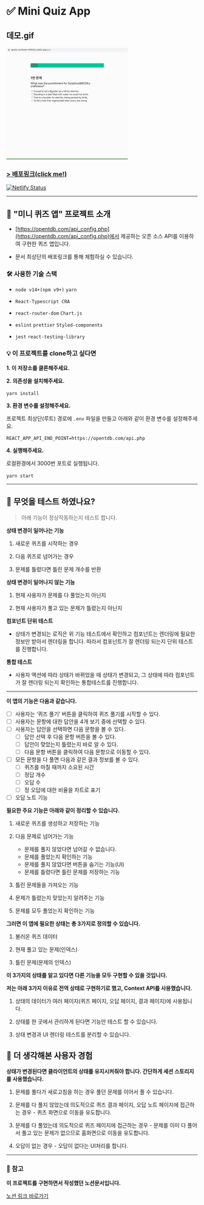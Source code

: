 # ✅ Mini Quiz App

## 데모.gif

<img src="public/demo.gif" />

### [> 배포링크(click me!)](https://gentle-sunflower-976422.netlify.app/)

[![Netlify Status](https://api.netlify.com/api/v1/badges/a708541a-2b3b-4ce1-85e0-b2182c5660cd/deploy-status)](https://app.netlify.com/sites/gentle-sunflower-976422/deploys)

---

## 👋 "미니 퀴즈 앱" 프로젝트 소개

- [https://opentdb.com/api_config.php](https://opentdb.com/api_config.php)에서 제공하는 오픈 소스 API를 이용하여 구현한 퀴즈 앱입니다.

- 문서 최상단의 배포링크를 통해 체험하실 수 있습니다.

### 🛠️ 사용한 기술 스택

- `node v14+(npm v9+)` `yarn`

- `React-Typescript CRA`

- `react-router-dom` `Chart.js`

- `eslint` `prettier` `Styled-components`

- `jest` `react-testing-library`

### 💡 이 프로젝트를 clone하고 싶다면

**1. 이 저장소를 클론해주세요.**

**2. 의존성을 설치해주세요.**

`yarn install`

**3. 환경 변수를 설정해주세요.**

프로젝트 최상단(루트) 경로에 `.env` 파일을 만들고 아래와 같이 환경 변수를 설정해주세요.

```
REACT_APP_API_END_POINT=https://opentdb.com/api.php
```

**4. 실행해주세요.**

로컬환경에서 3000번 포트로 실행됩니다.

`yarn start`

---

## 🔎 무엇을 테스트 하였나요?

> 아래 기능이 정상작동하는지 테스트 합니다.

**상태 변경이 일어나는 기능**

1. 새로운 퀴즈를 시작하는 경우

2. 다음 퀴즈로 넘어가는 경우

3. 문제를 틀렸다면 틀린 문제 개수를 반환

**상태 변경이 일어나지 않는 기능**

1. 현재 사용자가 문제를 다 풀었는지 아닌지

2. 현재 사용자가 풀고 있는 문제가 틀렸는지 아닌지

**컴포넌트 단위 테스트**

- 상태가 변경되는 로직은 위 기능 테스트에서 확인하고 컴포넌트는 렌더링에 필요한 정보만 받아서 렌더링을 합니다. 따라서 컴포넌트가 잘 렌더링 되는지 단위 테스트를 진행합니다.

**통합 테스트**

- 사용자 액션에 따라 상태가 바뀌었을 때 상태가 변경되고, 그 상태에 따라 컴포넌트가 잘 렌더링 되는지 확인하는 통합테스트를 진행합니다.

---

**이 앱의 기능은 다음과 같습니다.**

- [ ] 사용자는 ‘퀴즈 풀기’ 버튼을 클릭하여 퀴즈 풀기를 시작할 수 있다.
- [ ] 사용자는 문항에 대한 답안을 4개 보기 중에 선택할 수 있다.
- [ ] 사용자는 답안을 선택하면 다음 문항을 볼 수 있다.
  - [ ] 답안 선택 후 다음 문항 버튼을 볼 수 있다.
  - [ ] 답안이 맞았는지 틀렸는지 바로 알 수 있다.
  - [ ] 다음 문항 버튼을 클릭하여 다음 문항으로 이동할 수 있다.
- [ ] 모든 문항을 다 풀면 다음과 같은 결과 정보를 볼 수 있다.
  - [ ] 퀴즈를 마칠 때까지 소요된 시간
  - [ ] 정답 개수
  - [ ] 오답 수
  - [ ] 정 오답에 대한 비율을 차트로 표기
- [ ] 오답 노트 기능

**필요한 주요 기능은 아래와 같이 정리할 수 있습니다.**

1. 새로운 퀴즈를 생성하고 저장하는 기능

2. 다음 문제로 넘어가는 기능

   - 문제를 풀지 않았다면 넘어갈 수 없습니다.
   - 문제를 풀었는지 확인하는 기능
   - 문제를 풀지 않았다면 버튼을 숨기는 기능(UI)
   - 문제를 틀렸다면 틀린 문제를 저장하는 기능

3. 틀린 문제들을 가져오는 기능

4. 문제가 틀렸는지 맞았는지 알려주는 기능

5. 문제를 모두 풀었는지 확인하는 기능

**그러면 이 앱에 필요한 상태는 총 3가지로 정의할 수 있습니다.**

1. 불러온 퀴즈 데이터

2. 현재 풀고 있는 문제(인덱스)

3. 틀린 문제(문제의 인덱스)

**이 3가지의 상태를 알고 있다면 다른 기능을 모두 구현할 수 있을 것입니다.**

**저는 아래 3가지 이유로 전역 상태로 구현하기로 했고, Context API를 사용했습니다.**

1. 상태의 데이터가 여러 페이지(퀴즈 페이지, 오답 페이지, 결과 페이지)에 사용됩니다.

2. 상태를 한 곳에서 관리하게 된다면 기능만 테스트 할 수 있습니다.

3. 상태 변경과 UI 렌더링 테스트를 분리할 수 있습니다.

## 🤔 더 생각해본 사용자 경험

**상태가 변경된다면 클라이언트의 상태를 유지시켜줘야 합니다. 간단하게 세션 스토리지를 사용했습니다.**

1. 문제를 풀다가 새로고침을 하는 경우 풀던 문제를 이어서 풀 수 있습니다.

2. 문제를 다 풀지 않았는데 의도적으로 퀴즈 결과 페이지, 오답 노트 페이지에 접근하는 경우 - 퀴즈 화면으로 이동을 유도합니다.

3. 문제를 다 풀었는데 의도적으로 퀴즈 페이지에 접근하는 경우 - 문제를 이미 다 풀어서 풀고 있는 문제가 없으므로 홈화면으로 이동을 유도합니다.

4. 오답이 없는 경우 - 오답이 없다는 UI처리를 합니다.

---

### 📝 참고

**이 프로젝트를 구현하면서 작성했던 노션문서입니다.**

[노션 링크 바로가기](https://www.notion.so/ryong9rrr/Quiz-App-30e70074bfcd43b2a8e4280811c13111)
